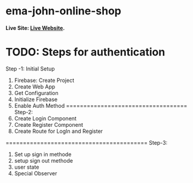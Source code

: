 # ema-john-online-shop

#### Live Site: [Live Website](https://ema-john-shop-online.netlify.app/).


 TODO: Steps for authentication
========================
Step -1: Initial Setup
1. Firebase: Create Project
2. Create Web App
3. Get Configuration
4. Initialize Firebase
5. Enable Auth Method
===================================
Step-2:
1. Create Login Component
2. Create Register Component
3. Create Route for LogIn and Register

=========================================
Step-3:
1. Set up sign in methode
2. setup sign out methode
3. user state
4. Special Observer